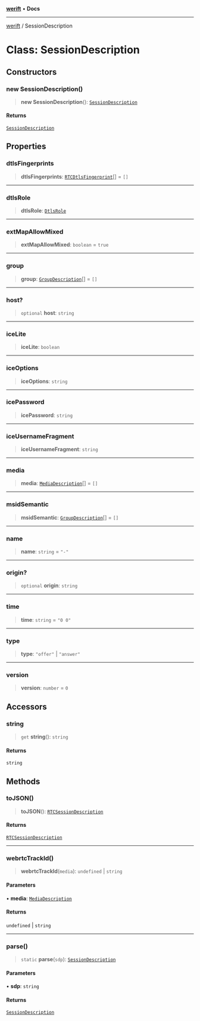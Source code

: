 [**werift**](../README.md) • **Docs**

***

[werift](../globals.md) / SessionDescription

# Class: SessionDescription

## Constructors

### new SessionDescription()

> **new SessionDescription**(): [`SessionDescription`](SessionDescription.md)

#### Returns

[`SessionDescription`](SessionDescription.md)

## Properties

### dtlsFingerprints

> **dtlsFingerprints**: [`RTCDtlsFingerprint`](RTCDtlsFingerprint.md)[] = `[]`

***

### dtlsRole

> **dtlsRole**: [`DtlsRole`](../type-aliases/DtlsRole.md)

***

### extMapAllowMixed

> **extMapAllowMixed**: `boolean` = `true`

***

### group

> **group**: [`GroupDescription`](GroupDescription.md)[] = `[]`

***

### host?

> `optional` **host**: `string`

***

### iceLite

> **iceLite**: `boolean`

***

### iceOptions

> **iceOptions**: `string`

***

### icePassword

> **icePassword**: `string`

***

### iceUsernameFragment

> **iceUsernameFragment**: `string`

***

### media

> **media**: [`MediaDescription`](MediaDescription.md)[] = `[]`

***

### msidSemantic

> **msidSemantic**: [`GroupDescription`](GroupDescription.md)[] = `[]`

***

### name

> **name**: `string` = `"-"`

***

### origin?

> `optional` **origin**: `string`

***

### time

> **time**: `string` = `"0 0"`

***

### type

> **type**: `"offer"` \| `"answer"`

***

### version

> **version**: `number` = `0`

## Accessors

### string

> `get` **string**(): `string`

#### Returns

`string`

## Methods

### toJSON()

> **toJSON**(): [`RTCSessionDescription`](RTCSessionDescription.md)

#### Returns

[`RTCSessionDescription`](RTCSessionDescription.md)

***

### webrtcTrackId()

> **webrtcTrackId**(`media`): `undefined` \| `string`

#### Parameters

• **media**: [`MediaDescription`](MediaDescription.md)

#### Returns

`undefined` \| `string`

***

### parse()

> `static` **parse**(`sdp`): [`SessionDescription`](SessionDescription.md)

#### Parameters

• **sdp**: `string`

#### Returns

[`SessionDescription`](SessionDescription.md)
